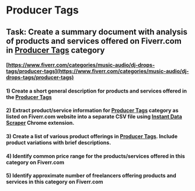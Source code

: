 # Producer Tags
## Task: Create a summary document with analysis of products and services offered on Fiverr.com in [Producer Tags](https://www.fiverr.com/categories/music-audio/dj-drops-tags/producer-tags) category
#### [https://www.fiverr.com/categories/music-audio/dj-drops-tags/producer-tags](https://www.fiverr.com/categories/music-audio/dj-drops-tags/producer-tags)
#### 1) Create a short general description for products and services offered in the [Producer Tags](https://www.fiverr.com/categories/music-audio/dj-drops-tags/producer-tags)
#### 2) Extract product/service information for [Producer Tags](https://www.fiverr.com/categories/music-audio/dj-drops-tags/producer-tags) category as listed on Fiverr.com website into a separate CSV file using [Instant Data Scraper](https://chrome.google.com/webstore/detail/instant-data-scraper/ofaokhiedipichpaobibbnahnkdoiiah) Chrome extension.
#### 3) Create a list of various product offerings in [Producer Tags](https://www.fiverr.com/categories/music-audio/dj-drops-tags/producer-tags). Include product variations with brief descriptions.
#### 4) Identify common price range for the products/services offered in this category on Fiverr.com
#### 5) Identify approximate number of freelancers offering products and services in this category on Fiverr.com
